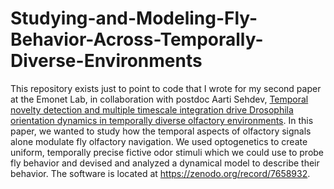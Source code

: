 # Studying-and-Modeling-Fly-Behavior-Across-Temporally-Diverse-Environments

This repository exists just to point to code that I wrote for my second paper at the Emonet Lab, in collaboration with postdoc Aarti Sehdev, [Temporal novelty detection and multiple timescale integration drive Drosophila orientation dynamics in temporally diverse olfactory environments](https://journals.plos.org/ploscompbiol/article?id=10.1371/journal.pcbi.1010606). In this paper, we wanted to study how the temporal aspects of olfactory signals alone modulate fly olfactory navigation. We used optogenetics to create uniform, temporally precise fictive odor stimuli which we could use to probe fly behavior and devised and analyzed a dynamical model to describe their behavior. The software is located at https://zenodo.org/record/7658932. 
